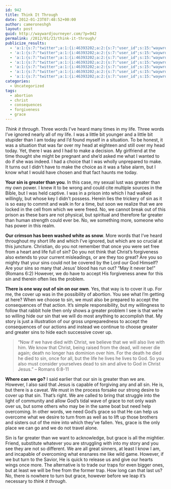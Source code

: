 ```yaml
---
id: 942
title: Think It Through
date: 2012-01-23T07:48:52+00:00
author: cameroneshgh
layout: post
guid: http://waywardjourneyer.com/?p=942
permalink: /2012/01/23/think-it-through/
publicize_results:
  - 'a:1:{s:7:"twitter";a:1:{i:46393202;a:2:{s:7:"user_id";s:15:"waywrdjourneyer";s:7:"post_id";s:18:"161430205225910272";}}}'
  - 'a:1:{s:7:"twitter";a:1:{i:46393202;a:2:{s:7:"user_id";s:15:"waywrdjourneyer";s:7:"post_id";s:18:"161430205225910272";}}}'
  - 'a:1:{s:7:"twitter";a:1:{i:46393202;a:2:{s:7:"user_id";s:15:"waywrdjourneyer";s:7:"post_id";s:18:"161430205225910272";}}}'
  - 'a:1:{s:7:"twitter";a:1:{i:46393202;a:2:{s:7:"user_id";s:15:"waywrdjourneyer";s:7:"post_id";s:18:"161430205225910272";}}}'
  - 'a:1:{s:7:"twitter";a:1:{i:46393202;a:2:{s:7:"user_id";s:15:"waywrdjourneyer";s:7:"post_id";s:18:"161430205225910272";}}}'
  - 'a:1:{s:7:"twitter";a:1:{i:46393202;a:2:{s:7:"user_id";s:15:"waywrdjourneyer";s:7:"post_id";s:18:"161430205225910272";}}}'
  - 'a:1:{s:7:"twitter";a:1:{i:46393202;a:2:{s:7:"user_id";s:15:"waywrdjourneyer";s:7:"post_id";s:18:"161430205225910272";}}}'
categories:
  - Uncategorized
tags:
  - abortion
  - christ
  - consequences
  - forgiveness
  - grace
---
```

_Think it through_. Three words I&#8217;ve heard many times in my life. Three words I&#8217;ve ignored nearly all of my life. I was a little bit younger and a little bit stupider than I am today and I&#8217;d found myself in a situation. To be honest, it was a situation that was far over my head at eighteen and still over my head today. Yet, there I was and I had to make a decision. My girlfriend at the time thought she might be pregnant and she&#8217;d asked me what I wanted to do if she was indeed. I had a choice that I was wholly unprepared to make. It turns out I didn&#8217;t have to make the choice as it was a false alarm, but I know what I would have chosen and that fact haunts me today.

**Your sin is greater than you**. In this case, my sexual lust was greater than my own power. I knew it to be wrong and could cite multiple sources in the Bible, but I was held captive. I was in a prison into which I had walked willingly, but whose key I didn&#8217;t possess. Herein lies the trickery of sin as it is so easy to commit and walk in for a time, but soon we realize that we are locked in the cell from which we were freed. No, we cannot break out of this prison as these bars are not physical, but spiritual and therefore far greater than human strength could ever be. No, we something more, someone who has power in this realm.

**Our crimson has been washed white as snow**. More words that I&#8217;ve heard throughout my short life and which I&#8217;ve ignored, but which are so crucial at this juncture. Christian, do you not remember that once you were set free from a heart and life full of sin? Do you not think that Christ&#8217;s forgiveness also extends to your current misleadings, or are they too great? Are you so mighty that your sins could not be covered by the Lord our God Himself? Are your sins so many that Jesus&#8217; blood has run out? &#8220;May it never be!&#8221; (Romans 6:2) However, we do have to accept His forgiveness anew for this sin and therein often lies the problem.

**There is one way out of sin on our own**. Yes, that way is to cover it up. For me, the cover up was in the possibility of abortion. You see what I&#8217;m getting at here? When we choose to sin, we must also be prepared to accept the consequences of that action. It&#8217;s simple responsibility, but my willingness to follow that rabbit hole then only shows a greater problem I see is that we&#8217;re so willing hide our sin that we will do most anything to accomplish that. My story is just a illustration of our gross unpreparedness to accept the consequences of our actions and instead we continue to choose greater and greater sins to hide each successive cover up.

> &#8220;Now if we have died with Christ, we believe that we will also live with him. We know that Christ, being raised from the dead, will never die again; death no longer has dominion over him. For the death he died he died to sin, once for all, but the life he lives he lives to God. So you also must consider yourselves dead to sin and alive to God in Christ Jesus.&#8221; &#8211; Romans 6:8-11

**Where can we go?** I said earlier that our sin is greater than we are. However, I also said that Jesus is capable of forgiving any and all sin. He is, but there is a caveat. We must in the process forsake our strong desire to cover up that sin. That&#8217;s right. We are called to bring that struggle into the light of community and allow God&#8217;s tidal wave of grace to not only wash over us, but some others who may be in the same boat but need help overcoming. In other words, we need God&#8217;s grace so that He can help us overcome what we desire to turn from as well as to lift up those brothers and sisters out of the mire into which they&#8217;ve fallen. Yes, grace is the only place we can go and we do not travel alone.

Sin is far greater than we want to acknowledge, but grace is all the mightier. Friend, substitute whatever you are struggling with into my story and you see they are not so different. We are all great sinners, at least I know I am, and incapable of overcoming what ensnares me like wild game. However, if we but turn to the Savior, He is quick to release us and give our hearts wings once more. The alternative is to trade our traps for even bigger ones, but at least we will be free from the former trap. How long can that last us? No, there is nowhere to turn but grace, however before we leap it&#8217;s necessary to _think it through_.